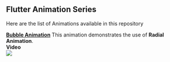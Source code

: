 ## Flutter Animation Series

Here are the list of Animations available in this repository

[<b>Bubble Animation</b>](https://github.com/Uuttssaavv/flutter_animation_series/tree/bubble_animation)
This animation demonstrates the use of <b>Radial Animation</b>. </br>
<b>Video</b></br>
<img src="https://github.com/Uuttssaavv/flutter_animation_series/raw/bubble_animation/screenshots/scr_rcrd.gif">
<!--- git push https://github.com/Uuttssaavv/flutter_animation_series/ master:master ---->
